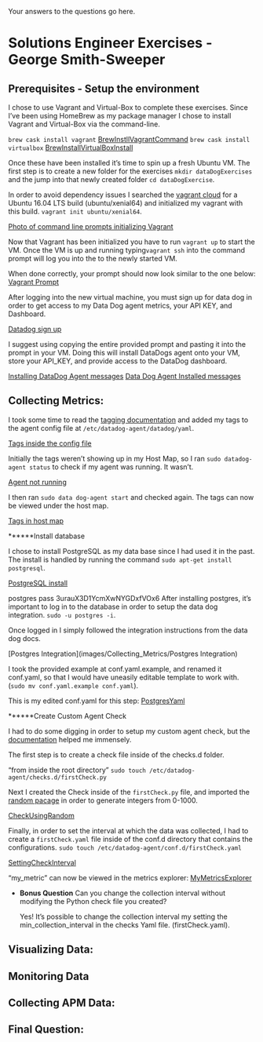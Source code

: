 Your answers to the questions go here.

# Solutions Engineer Exercises - George Smith-Sweeper

## Prerequisites - Setup the environment

I chose to use Vagrant and Virtual-Box to complete these exercises. Since I’ve been using HomeBrew as my package manager I chose to install Vagrant and Virtual-Box via the command-line.

`brew cask install vagrant`
[BrewInstllVagrantCommand](images/Prereq/VagrantInstall.png)
`brew cask install virtualbox`
[BrewInstallVirtualBoxInstall](images/Prereq/VirtualBoxInstall.png)

Once these have been installed it’s time to spin up a fresh Ubuntu VM. The first step is to create a new folder for the exercises `mkdir dataDogExercises` and the jump into that newly created folder `cd dataDogExercise`.

In order to avoid dependency issues I searched the [vagrant cloud](https://app.vagrantup.com/boxes/search) for a Ubuntu 16.04 LTS build (ubuntu/xenial64) and initialized my vagrant with this build. `vagrant init ubuntu/xenial64`.

[Photo of command line prompts initializing Vagrant](images/Prereq/InitializeVagrant)

Now that Vagrant has been initialized you have to run `vagrant up` to start the VM. Once the VM is up and running typing`vagrant ssh` into the command prompt will log you into the to the newly started VM.

When done correctly, your prompt should now look similar to the one below:
[Vagrant Prompt](images/Prereq/VagrantPrompt)

After logging into the new virtual machine, you must sign up for data dog in order to get access to my Data Dog agent metrics, your API KEY, and Dashboard.

[Datadog sign up](images/Prereq/DD_API_KEY)

I suggest using copying the entire provided prompt and pasting it into the prompt in your VM. Doing this will install DataDogs agent onto your VM, store your API_KEY, and provide access to the DataDog dashboard.

[Installing DataDog Agent messages](images/Prereq/InstallingAgent)
[Data Dog Agent Installed messages](images/Prereq/AgentInstalled)

## Collecting Metrics:

I took some time to read the [tagging documentation](https://docs.datadoghq.com/getting_started/tagging/) and added my tags to the agent config file at `/etc/datadog-agent/datadog/yaml`.

[Tags inside the config file](images/Collecting_Metrics/TagsInConfig.png)

Initially the tags weren’t showing up in my Host Map, so I ran `sudo datadog-agent status` to check if my agent was running. It wasn’t.

[Agent not running](images/Collecting_Metrics/AgentNotRunning)

I then ran `sudo data dog-agent start` and checked again. The tags can now be viewed under the host map.

[Tags in host map](images/Collecting_Metrics/TagsInHostMap.png)

******Install database

I chose to install PostgreSQL as my data base since I had used it in the past. The install is handled by running the command `sudo apt-get install postgresql`.

[PostgreSQL install](images/Collecting_Metrics/PostgresInstall)

postgres pass 3urauX3D1YcmXwNYGDxfVOx6
After installing postgres, it’s important to log in to the database in order to setup the data dog integration. `sudo -u postgres -i`.

Once logged in I simply followed the integration instructions from the data dog docs.

[Postgres Integration](images/Collecting_Metrics/Postgres Integration)

 I took the provided example at conf.yaml.example, and renamed it conf.yaml, so that I would have uneasily editable template to work with. (`sudo mv conf.yaml.example conf.yaml`).

This is my edited conf.yaml for this step:
[PostgresYaml](images/Collecting_Metrics/PostgresYaml.png)

******Create Custom Agent Check

I had to do some digging in order to setup my custom agent check, but the [documentation](https://docs.datadoghq.com/developers/agent_checks/) helped me immensely.

The first step is to create a check file inside of the checks.d folder.

“from inside the root directory”
`sudo touch /etc/datadog-agent/checks.d/firstCheck.py`

Next I created the Check inside of the `firstCheck.py` file, and imported the [random pacage](http://www.pythonforbeginners.com/random/how-to-use-the-random-module-in-python) in order to generate integers from 0-1000.

[CheckUsingRandom](images/Colleting_Metrics/CheckUsingRandom)

Finally, in order to set the interval at which the data was collected, I had to create a  `firstCheck.yaml` file  inside of the conf.d directory that contains the configurations.
`sudo touch /etc/datadog-agent/conf.d/firstCheck.yaml`

[SettingCheckInterval](images/Colleting_Metrics/SettingCheckInterval)

“my_metric” can now be viewed in the metrics explorer:
[MyMetricsExplorer](images/Colleting_Metrics/MyMetricsExplorer)



* **Bonus Question** Can you change the collection interval without modifying the Python check file you created?

  Yes! It’s possible to change the collection interval my setting the min_collection_interval in the checks Yaml file. (firstCheck.yaml).

## Visualizing Data:

## Monitoring Data

## Collecting APM Data:

## Final Question:
